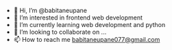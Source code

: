 - 👋 Hi, I’m @babitaneupane
- 👀 I’m interested in frontend web development 
- 🌱 I’m currently learning web development and python
- 💞️ I’m looking to collaborate on ...
- 📫 How to reach me babitaneupane077@gmail.com

<!---
babitaneupane/babitaneupane is a ✨ special ✨ repository because its `README.md` (this file) appears on your GitHub profile.
You can click the Preview link to take a look at your changes.
--->
